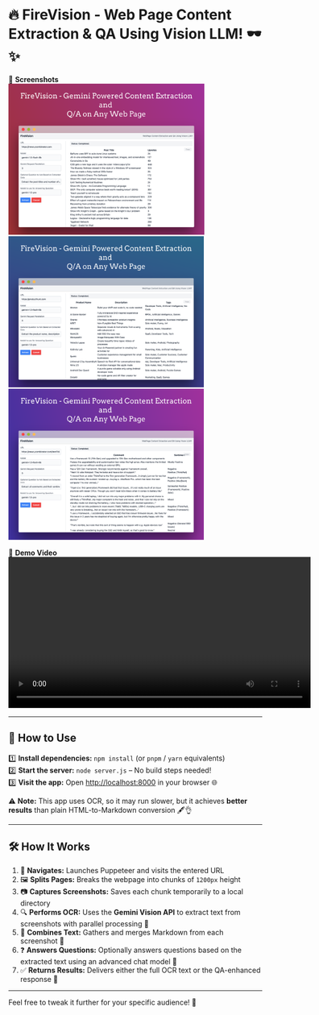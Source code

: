 # 🔥 FireVision - Web Page Content Extraction & QA Using Vision LLM! 🕶️✨

📸 **Screenshots**  
<img src="./readme_media/image1.png" alt="Screenshot 1" height="300">  
<img src="./readme_media/image2.png" alt="Screenshot 2" height="300">  
<img src="./readme_media/image3.png" alt="Screenshot 3" height="300">

🎥 **Demo Video**  
<video src="./readme_media/video1.mp4" controls="controls" width="600">
Your browser does not support the video tag. Please download the video to view it.
</video>

---

## 🚀 How to Use  
1️⃣ **Install dependencies:** `npm install` (or `pnpm` / `yarn` equivalents)  
2️⃣ **Start the server:** `node server.js` – No build steps needed!  
3️⃣ **Visit the app:** Open [http://localhost:8000](http://localhost:8000) in your browser 🌐  

⚠️ **Note:** This app uses OCR, so it may run slower, but it achieves **better results** than plain HTML-to-Markdown conversion 🖋️👌

---

## 🛠️ How It Works  
1. 🧭 **Navigates:** Launches Puppeteer and visits the entered URL  
2. 🖼️ **Splits Pages:** Breaks the webpage into chunks of `1200px` height  
3. 📷 **Captures Screenshots:** Saves each chunk temporarily to a local directory  
4. 🔍 **Performs OCR:** Uses the **Gemini Vision API** to extract text from screenshots with parallel processing 🔄  
5. 📜 **Combines Text:** Gathers and merges Markdown from each screenshot 📝  
6. ❓ **Answers Questions:** Optionally answers questions based on the extracted text using an advanced chat model 🤖  
7. ✅ **Returns Results:** Delivers either the full OCR text or the QA-enhanced response 🚀  


---

Feel free to tweak it further for your specific audience! 🚀